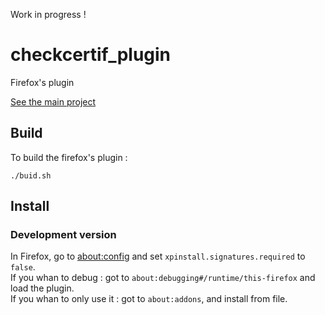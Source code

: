 Work in progress !  

# checkcertif_plugin

Firefox's plugin  
  
[See the main project](https://github.com/Oros42/checkcertif)  

## Build

To build the firefox's plugin :  
```
./buid.sh
```

## Install
  
### Development version
  
In Firefox, go to [about:config](about:config) and set ```xpinstall.signatures.required``` to ```false```.  
If you whan to debug : got to ```about:debugging#/runtime/this-firefox``` and load the plugin.  
If you whan to only use it : got to ```about:addons```, and install from file.  
